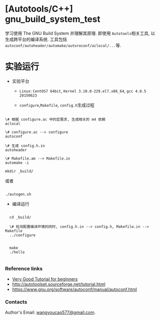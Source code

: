 # [Autotools/C++] gnu_build_system_test  
学习使用 The GNU Build System 并理解其原理. 即使用 `Autotools`相关工具, 以生成跨平台的编译系统. 工具包括`autoconf/autoheader/automake/autoreconf/aclocal/...`等.   


# 实验运行
- 实验平台  
  - `Linux`: `CentOS7 64bit`, `Kernel 3.10.0-229.el7.x86_64`, `gcc 4.8.5 20150623`  

  - `configure`,`Makefile`, `config.h`生成过程  

<pre><code>  
\# 根据 configure.ac 中的宏需求, 生成相关的 m4 依赖  
aclocal

\# configure.ac --> configure  
autoconf

\# 生成 config.h.in  
autoheader

\# Makefile.am --> Makefile.in  
automake -i

mkdir _build/
</code></pre>  
或者
<pre><code>
./autogen.sh
</code></pre>
  - 编译运行  
  <pre><code>
  cd _build/

  \# 检测配置编译环境的同时, config.h.in --> config.h, Makefile.in --> Makefile
  ../configure


  make
  ./hello
  </code></pre>


### Reference links   
  - [Very Good Tutorial for beginners](http://markuskimius.wikidot.com/programming:tut:autotools)  
  - http://autotoolset.sourceforge.net/tutorial.html  
  - https://www.gnu.org/software/autoconf/manual/autoconf.html  

### Contacts
  Author's Email: wangyoucao577@gmail.com.
